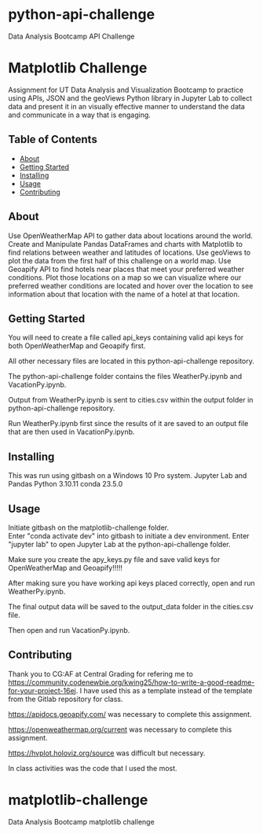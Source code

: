 # python-api-challenge
Data Analysis Bootcamp API Challenge
# Matplotlib Challenge 
Assignment for UT Data Analysis and Visualization Bootcamp to practice using APIs, JSON and the geoViews Python library in Jupyter Lab to collect data and present it in an visually effective manner to understand the data and communicate in a way that is engaging.

## Table of Contents

- [About](#about)
- [Getting Started](#getting_started)
- [Installing](#installing)
- [Usage](#usage)
- [Contributing](#contributing)

## About
Use OpenWeatherMap API to gather data about locations around the world. Create and Manipulate Pandas DataFrames and charts with Matplotlib to find relations between weather and latitudes of locations. Use geoViews to plot the data from the first half of this challenge on a world map. Use Geoapify API to find hotels near places that meet your preferred weather conditions. Plot those locations on a map so we can visualize where our preferred weather conditions are located and hover over the location to see information about that location with the name of a hotel at that location. 

## Getting Started

You will need to create a file called api_keys containing valid api keys for both OpenWeatherMap and Geoapify first.

All other necessary files are located in this python-api-challenge repository. 

The python-api-challenge folder contains the files WeatherPy.ipynb and VacationPy.ipynb.

Output from WeatherPy.ipynb is sent to cities.csv within the output folder in python-api-challenge repository. 

Run WeatherPy.ipynb first since the results of it are saved to an output file that are then used in VacationPy.ipynb.


## Installing
This was run using gitbash on a Windows 10 Pro system.
Jupyter Lab and Pandas
Python 3.10.11
conda 23.5.0


## Usage
Initiate gitbash on the matplotlib-challenge folder.  
Enter "conda activate dev" into gitbash to initiate a dev environment.
Enter "jupyter lab" to open Jupyter Lab at the python-api-challenge folder.

Make sure you create the apy_keys.py file and save valid keys for OpenWeatherMap and Geoapify!!!!! 

After making sure you have working api keys placed correctly, open and run WeatherPy.ipynb.

The final output data will be saved to the output_data folder in the cities.csv file.

Then open and run VacationPy.ipynb.


## Contributing
Thank you to CG:AF at Central Grading for refering me to https://community.codenewbie.org/kwing25/how-to-write-a-good-readme-for-your-project-16ej. I have used this as a template instead of the template from the Gitlab repository for class.

https://apidocs.geoapify.com/ was necessary to complete this assignment.

https://openweathermap.org/current was necessary to complete this assignment.

https://hvplot.holoviz.org/source was difficult but necessary.

In class activities was the code that I used the most.

# matplotlib-challenge
Data Analysis Bootcamp matplotlib challenge

